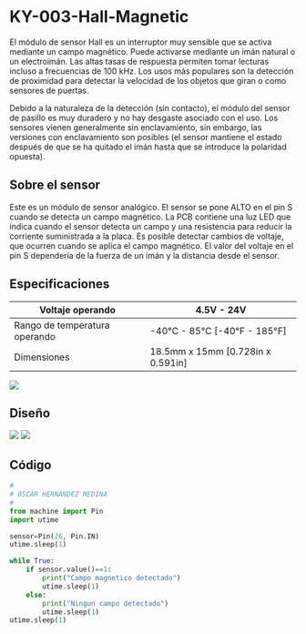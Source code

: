 # KY-003-Hall-Magnetic
El módulo de sensor Hall es un interruptor muy sensible que se activa mediante un campo magnético. Puede activarse mediante un imán natural o un electroimán. Las altas tasas de respuesta permiten tomar lecturas incluso a frecuencias de 100 kHz. Los usos más populares son la detección de proximidad para detectar la velocidad de los objetos que giran o como sensores de puertas.

Debido a la naturaleza de la detección (sin contacto), el módulo del sensor de pasillo es muy duradero y no hay desgaste asociado con el uso. Los sensores vienen generalmente sin enclavamiento, sin embargo, las versiones con enclavamiento son posibles (el sensor mantiene el estado después de que se ha quitado el imán hasta que se introduce la polaridad opuesta).

## Sobre el sensor
Este es un módulo de sensor analógico. El sensor se pone ALTO en el pin S cuando se detecta un campo magnético. La PCB contiene una luz LED que indica cuando el sensor detecta un campo y una resistencia para reducir la corriente suministrada a la placa. Es posible detectar cambios de voltaje, que ocurren cuando se aplica el campo magnético.
El valor del voltaje en el pin S dependería de la fuerza de un imán y la distancia desde el sensor.

## Especificaciones
| Voltaje operando            | 4.5V - 24V    |
|---------------------------|-------------------|
| Rango de temperatura operando   | -40°C - 85°C [-40°F - 185°F]    |
| Dimensiones         | 18.5mm x 15mm [0.728in x 0.591in]       |

![](https://arduinomodules.info/wp-content/uploads/KY-003_hall_magnetic_sensor_arduino_module-300x300.jpg)

## Diseño
![](https://i1.wp.com/www.notenoughtech.com/wp-content/uploads/2016/09/ky003.jpg?fit=265%2C300)
![](https://github.com/tectijuana/sensores/blob/74f2e97c91f8306d8f9de4a0e29e710dfd39fb5b/PYTHON/KY-003_Hall_Magnetic/diagrama/diagrama.png)
 
 ## Código

```python
#
# OSCAR HERNANDEZ MEDINA
#
from machine import Pin
import utime

sensor=Pin(26, Pin.IN)
utime.sleep(1)

while True:
    if sensor.value()==1:
        print("Campo magnetico detectado")
        utime.sleep(1)    
    else:
        print("Ningun campo detectado")
        utime.sleep(1)
utime.sleep(1)
```
